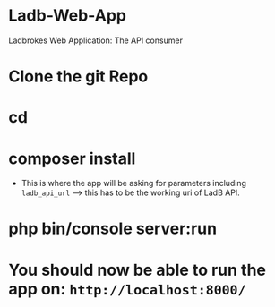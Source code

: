 Ladb-Web-App
========

Ladbrokes Web Application: The API consumer


# Clone the git Repo

# cd <directory-name>
   
# composer install
 - This is where the app will be asking for parameters including `ladb_api_url` --> this has to be the working uri of LadB API.
 
# php bin/console server:run

# You should now be able to run the app on: `http://localhost:8000/`
 